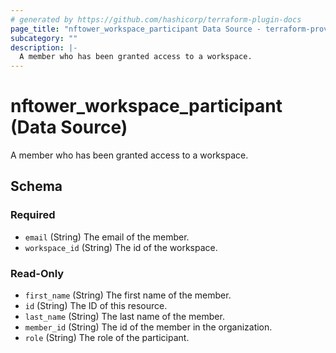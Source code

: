 ```yaml
---
# generated by https://github.com/hashicorp/terraform-plugin-docs
page_title: "nftower_workspace_participant Data Source - terraform-provider-nftower"
subcategory: ""
description: |-
  A member who has been granted access to a workspace.
---
```


# nftower_workspace_participant (Data Source)

A member who has been granted access to a workspace.



<!-- schema generated by tfplugindocs -->
## Schema

### Required

- `email` (String) The email of the member.
- `workspace_id` (String) The id of the workspace.

### Read-Only

- `first_name` (String) The first name of the member.
- `id` (String) The ID of this resource.
- `last_name` (String) The last name of the member.
- `member_id` (String) The id of the member in the organization.
- `role` (String) The role of the participant.


